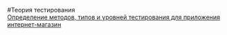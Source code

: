 #Теория тестирования  
[Определение методов, типов и уровней тестирования для приложения интернет-магазин](https://docs.google.com/spreadsheets/d/1Ozxp_uxi9X6y6bdFQqKQoP_BiYzTDksa1jy2jFosCBY/edit?usp=sharing)  
